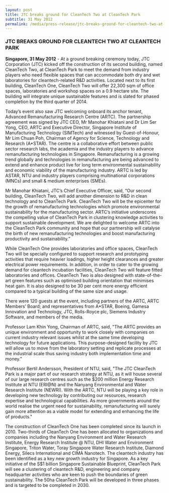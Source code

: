 ```yaml
---
layout: post
title: JTC breaks ground for CleanTech Two at CleanTech Park
subtitle: 31 May 2012
permalink: /media/press-release/jtc-breaks-ground-for-cleantech-two-at-cleantech-park
---
```


### JTC BREAKS GROUND FOR CLEANTECH TWO AT CLEANTECH PARK

**Singapore, 31 May 2012** - At a ground breaking ceremony today, JTC Corporation (JTC) kicked off the construction of its second building, named CleanTech Two, at CleanTech Park to meet the demand from industry players who need flexible spaces that can accommodate both dry and wet laboratories for cleantech-related R&D activities. Located next to its first building, CleanTech One, CleanTech Two will offer 22,300 sqm of office spaces, laboratories and workshop spaces on a 0.9 hectare site. The building will integrate unique sustainable features and is slated for phased completion by the third quarter of 2014.

Today’s event also saw JTC welcoming onboard its anchor tenant, Advanced Remanufacturing Research Centre (ARTC). The partnership agreement was signed by JTC CEO, Mr Manohar Khiatani and Dr Lim Ser Yong, CEO, ARTC and Executive Director, Singapore Institute of Manufacturing Technology (SIMTech) and witnessed by Guest-of-Honour, Mr Lim Chuan Poh, Chairman of Agency for Science, Technology and Research (A*STAR). The centre is a collaborative effort between public sector research labs, the academia and the industry players to advance remanufacturing technologies in Singapore. Remanufacturing is a growing trend globally and technologies in remanufacturing are being advanced to extend and enhance product live for long term environmental sustainability and economic viability of the manufacturing industry. ARTC is led by ASTAR, NTU and industry players comprising multinational corporations (MNCs) and small & medium enterprises (SMEs).

Mr Manohar Khiatani, JTC’s Chief Executive Officer, said, “Our second building, CleanTech Two, will add another dimension to R&D in clean technology and to CleanTech Park. CleanTech Two will be the epicenter for the growth of remanufacturing technologies which promote environmental sustainability for the manufacturing sector. ARTC’s initiative underscores the compelling value of CleanTech Park in clustering knowledge activities to support sustainable development. We are delighted to welcome ARTC into the CleanTech Park community and hope that our partnership will catalyse the birth of new remanufacturing technologies and boost manufacturing productivity and sustainability.”

While CleanTech One provides laboratories and office spaces, CleanTech Two will be specially configured to support research and prototyping activities that require heavier loadings, higher height clearances and greater electrical power requirements. In addition, in order to cater to the growing demand for cleantech incubation facilities, CleanTech Two will feature fitted laboratories and offices. CleanTech Two is also designed with state-of-the-art green features such as optimised building orientation that minimises heat gain. It is also designed to be 30 per cent more energy efficient compared to a typical building of the same size and usage.

There were 120 guests at the event, including partners of the ARTC, ARTC Members’ Board; and representatives from A*STAR, Boeing, Gamesa Innovation and Technology, JTC, Rolls-Royce plc, Siemens Industry Software, and members of the media.

Professor Lam Khin Yong, Chairman of ARTC, said, "The ARTC provides an unique environment and opportunity to work closely with companies on current industry relevant issues whilst at the same time developing technology for future applications. This purpose-designed facility by JTC will allow us to move from the laboratory setting and replicate processes at the industrial scale thus saving industry both implementation time and money."

Professor Bertil Andersson, President of NTU, said, "The JTC CleanTech Park is a major part of our research strategy at NTU, as it will house several of our large research centres such as the $200 million Energy Research Institute at NTU (ERI@N) and the Nanyang Environmental and Water Research Institute (NEWRI). With the ARTC, NTU will be playing a key role in developing new technology by contributing our resources, research expertise and technological capabilities. As more governments around the world realise the urgent need for sustainability, remanufacturing will surely gain more attention as a viable model for extending and enhancing the life of products."

The construction of CleanTech One has been completed since its launch in 2010. Two-thirds of CleanTech One has been allocated to organizations and companies including the Nanyang Environment and Water Research Institute, Energy Research Institute @ NTU, DHI Water and Environment Singapore, Triton Water, Toray Singapore Water Research Institute, Diamond Energy, Silecs International and CIMA Nanotech. The cleantech industry has been identified as a key new growth industry for Singapore. As a key initiative of the S$1 billion Singapore Sustainable Blueprint, CleanTech Park will see a clustering of cleantech R&D, engineering and company headquarter activities who are keen to push the boundaries of green sustainability. The 50ha CleanTech Park will be developed in three phases and is targeted to be completed in 2030.

